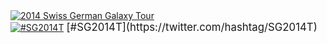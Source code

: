 <div class='center'><a href='/src/events/SG2014/index.md'><img src="/src/images/Logos/SG2014Logo400.png" alt="2014 Swiss German Galaxy Tour"  /></a><br />
<a href='https://twitter.com/hashtag/SG2014T'><img src="/src/images/Logos/TwitterBirdTiny.png" alt="#SG2014T" /></a> <span style="font-size: larger;"> [#SG2014T](https://twitter.com/hashtag/SG2014T) </span>
</div>
<br /><br />
